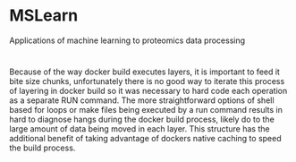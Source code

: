 # MSLearn
Applications of machine learning to proteomics data processing

# 
Because of the way docker build executes layers, it is important to feed it bite size chunks, unfortunately there is no good way to iterate this process of layering in docker build so it was necessary to hard code each operation as a separate RUN command.  The more straightforward options of shell based for loops or make files being executed by a run command results in hard to diagnose hangs during the docker build process, likely do to the large amount of data being moved in each layer.  This structure has the additional benefit of taking advantage of dockers native caching to speed the build process.